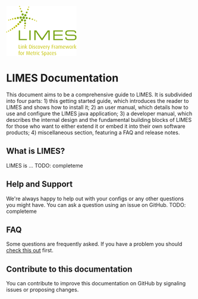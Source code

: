 ![LIMES Logo](./images/limes_logo.png "fig:")

# LIMES Documentation

This document aims to be a comprehensive guide to LIMES.
It is subdivided into four parts: 1) this getting started guide, which introduces the reader to LIMES and shows how to
install it; 2) an user manual, which details how to use and configure the LIMES java application; 3) a developer manual,
which describes the internal design and the fundamental building blocks of LIMES for those who want to either extend it 
or embed it into their own software products; 4) miscellaneous section, featuring a FAQ and release notes.  

## What is LIMES?

LIMES is ...
TODO: completeme

## Help and Support

We're always happy to help out with your configs or any other questions you might have.
You can ask a question using an issue on GitHub.
TODO: completeme

## FAQ

Some questions are frequently asked. If you have a problem you should [check this out](misc/faq.md) first.

## Contribute to this documentation

You can contribute to improve this documentation on GitHub by signaling issues or proposing changes.

